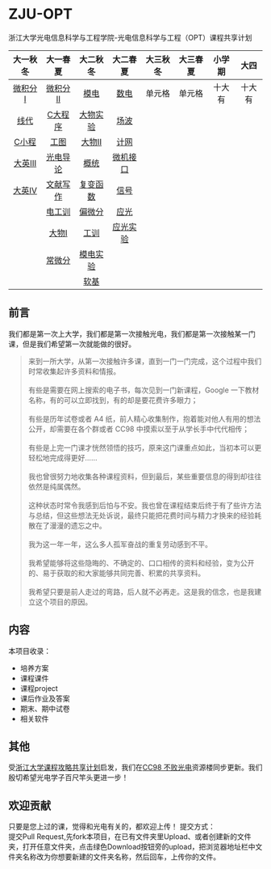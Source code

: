 # ZJU-OPT
浙江大学光电信息科学与工程学院-光电信息科学与工程（OPT）课程共享计划

| 大一秋冬 | 大一春夏 |  大二秋冬 | 大二春夏 |  大三秋冬 | 大三春夏 | 小学期 | 大四 |
| :----:| :----: | :----: | :----: | :----: | :----: | :----: | :----: |
|[微积分Ⅰ]|  [微积分Ⅱ]|  [模电]   | [数电] | 单元格 | 单元格 | 十大有 |十大有 |十大有 |十大有 |
|[线代]|      [C大程序]|  [大物实验]| [场波] |  
|[C小程]|     [工图]   |  [大物Ⅱ] |  [计网]|
|[大英Ⅲ]|    [光电导论]|  [概统]|    [微机接口]
|[大英Ⅳ]|    [文献写作]|  [复变函数]|[信号]
|       |     [电工训]|    [偏微分]|  [应光]
|       |     [大物Ⅰ]|    [工训]|   [应光实验]
|       |     [常微分]|    [模电实验]  
|       |             |   [软基]|

[微积分Ⅰ]:http://baidu.com
[线代]:http://baidu.com
[C小程]:http://baidu.com
[大英Ⅲ]:http://baidu.com
[大英Ⅳ]:http://baidu.com

[微积分Ⅱ]:http://baidu.com
[C大程序]:https://github.com/yinze00/ZJU-OPT/tree/master/%E7%A8%8B%E5%BA%8F%E8%AE%BE%E8%AE%A1%E5%9F%BA%E7%A1%80
[工图]:https://github.com/yinze00/ZJU-OPT/tree/master/%E5%B7%A5%E7%A8%8B%E5%9B%BE%E5%AD%A6
[光电导论]:http://baidu.com
[文献写作]:http://baidu.com
[电工训]:http://baidu.com
[大物Ⅰ]:https://github.com/yinze00/ZJU-OPT/tree/master/%E5%A4%A7%E5%AD%A6%E7%89%A9%E7%90%86%EF%BC%88%E7%94%B2%EF%BC%89%E2%85%A0
[常微分]:http://baidu.com

[模电]:http://baidu.com
[大物实验]:http://baidu.com
[大物Ⅱ]:http://baidu.com
[概统]:http://baidu.com
[复变函数]:http://baidu.com
[偏微分]:http://baidu.com
[工训]:http://baidu.com
[模电实验]:http://baidu.com
[软基]:http://baidu.com

[数电]:http://baidu.com
[场波]:http://baidu.com
[信号]:http://baidu.com
[应光]:http://baidu.com
[应光实验]:http://baidu.com
[计网]:http://baidu.com
[微机接口]:https://github.com/yinze00/ZJU-OPT/tree/master/%E5%BE%AE%E6%9C%BA%E5%8E%9F%E7%90%86%E4%B8%8E%E6%8E%A5%E5%8F%A3%E6%8A%80%E6%9C%AF/%E8%AF%95%E5%8D%B7%E6%A0%B7%E5%BC%A0
## 前言
我们都是第一次上大学，我们都是第一次接触光电，我们都是第一次接触某一门课，但是我们希望第一次就能做的很好。<BR>

> 来到一所大学，从第一次接触许多课，直到一门一门完成，这个过程中我们时常收集起许多资料和情报。<BR><BR>
有些是需要在网上搜索的电子书，每次见到一门新课程，Google 一下教材名称，有的可以立即找到，有的却是要花费许多眼力；<BR><BR>有些是历年试卷或者 A4 纸，前人精心收集制作，抱着能对他人有用的想法公开，却需要在各个群或者 CC98 中摸索以至于从学长手中代代相传；<BR><BR>有些是上完一门课才恍然领悟的技巧，原来这门课重点如此，当初本可以更轻松地完成得更好……<BR><BR>我也曾很努力地收集各种课程资料，但到最后，某些重要信息的得到却往往依然是纯属偶然。<BR><BR>这种状态时常令我感到后怕与不安。我也曾在课程结束后终于有了些许方法与总结，但这些想法无处诉说，最终只能把花费时间与精力才换来的经验耗散在了漫漫的遗忘之中。<BR><BR>我为这一年一年，这么多人孤军奋战的重复劳动感到不平。<BR><BR>我希望能够将这些隐晦的、不确定的、口口相传的资料和经验，变为公开的、易于获取的和大家能够共同完善、积累的共享资料。<BR><BR>我希望只要是前人走过的弯路，后人就不必再走。这是我的信念，也是我建立这个项目的原因。

## 内容
本项目收录：
* 培养方案
* 课程课件
* 课程project
* 课后作业及答案
* 期末、期中试卷
* 相关软件

## 其他
受[浙江大学课程攻略共享计划](https://github.com/QSCTech/zju-icicles)启发，我们在[CC98 不败光电](https://www.cc98.org/board/214)资源楼同步更新。我们殷切希望光电学子百尺竿头更进一步！

## 欢迎贡献
只要是您上过的课，觉得和光电有关的，都欢迎上传！
提交方式：<BR>
  提交Pull Request,先fork本项目，在已有文件夹里Upload、或者创建新的文件夹，打开任意文件夹，点击绿色Download按钮旁的upload，把浏览器地址栏中文件夹名称改为你想要新建的文件夹名称，然后回车，上传你的文件。
